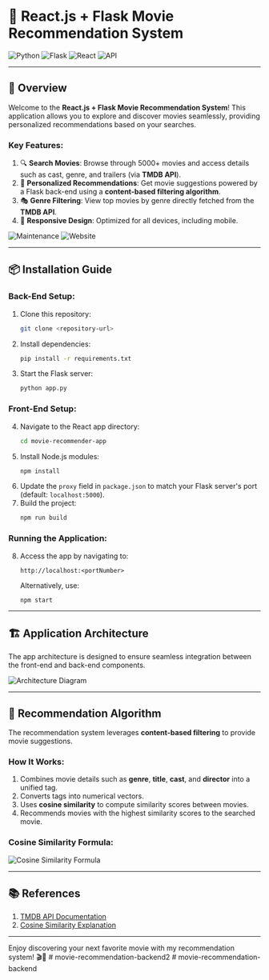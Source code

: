 # 🎥 **React.js + Flask Movie Recommendation System**

![Python](https://img.shields.io/badge/Python-3.9.6-blue) ![Flask](https://img.shields.io/badge/Flask-Framework-orange) ![React](https://img.shields.io/badge/React-Frontend-green) ![API](https://img.shields.io/badge/TMDB-API-yellow)

---

## 🌟 **Overview**

Welcome to the **React.js + Flask Movie Recommendation System**! This application allows you to explore and discover movies seamlessly, providing personalized recommendations based on your searches.

### **Key Features**:

1. 🔍 **Search Movies**: Browse through 5000+ movies and access details such as cast, genre, and trailers (via **TMDB API**).
2. 🎥 **Personalized Recommendations**: Get movie suggestions powered by a Flask back-end using a **content-based filtering algorithm**.
3. 🎭 **Genre Filtering**: View top movies by genre directly fetched from the **TMDB API**.
4. 📱 **Responsive Design**: Optimized for all devices, including mobile.

![Maintenance](https://img.shields.io/badge/Maintained-Yes-brightgreen) ![Website](https://img.shields.io/badge/Website-Up-yellow)

---

## 📦 **Installation Guide**

### **Back-End Setup**:

1. Clone this repository:
   ```bash
   git clone <repository-url>
   ```
2. Install dependencies:
   ```bash
   pip install -r requirements.txt
   ```
3. Start the Flask server:
   ```bash
   python app.py
   ```

### **Front-End Setup**:

4. Navigate to the React app directory:
   ```bash
   cd movie-recommender-app
   ```
5. Install Node.js modules:
   ```bash
   npm install
   ```
6. Update the `proxy` field in `package.json` to match your Flask server's port (default: `localhost:5000`).
7. Build the project:
   ```bash
   npm run build
   ```

### **Running the Application**:

8. Access the app by navigating to:

   ```
   http://localhost:<portNumber>
   ```

   Alternatively, use:

   ```bash
   npm start
   ```

---

## 🏗️ **Application Architecture**

The app architecture is designed to ensure seamless integration between the front-end and back-end components.

![Architecture Diagram](https://user-images.githubusercontent.com/74367889/170507933-fabe5dcc-52a0-476f-8650-c454a433bc48.png)

---

## 🧠 **Recommendation Algorithm**

The recommendation system leverages **content-based filtering** to provide movie suggestions.

### **How It Works**:

1. Combines movie details such as **genre**, **title**, **cast**, and **director** into a unified tag.
2. Converts tags into numerical vectors.
3. Uses **cosine similarity** to compute similarity scores between movies.
4. Recommends movies with the highest similarity scores to the searched movie.

### **Cosine Similarity Formula**:

![Cosine Similarity Formula](https://user-images.githubusercontent.com/74367889/170820479-843243b2-3659-4101-8adf-2e5c7cdbcc19.png)

---

## 📚 **References**

1. [TMDB API Documentation](https://www.themoviedb.org/documentation/api)
2. [Cosine Similarity Explanation](https://www.machinelearningplus.com/nlp/cosine-similarity/)

---

Enjoy discovering your next favorite movie with my recommendation system! 🎬🍿
#   m o v i e - r e c o m m e n d a t i o n - b a c k e n d 2 
 
 
#   m o v i e - r e c o m m e n d a t i o n - b a c k e n d  
 